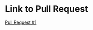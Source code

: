 # Link to Pull Request
[Pull Request #1](https://github.com/feras98nawafleh/DjangoX-Tutorial/pulls/1)